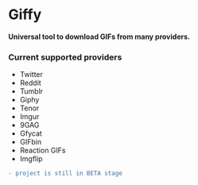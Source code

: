 # Giffy
**Universal tool to download GIFs from many providers.**

### Current supported providers
  - Twitter
  - Reddit
  - Tumblr
  - Giphy
  - Tenor
  - Imgur
  - 9GAG
  - Gfycat
  - GIFbin
  - Reaction GIFs
  - Imgflip


```diff
- project is still in BETA stage
```
